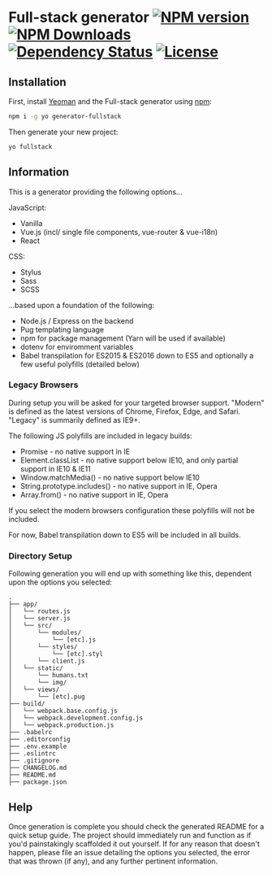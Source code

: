 # Full-stack generator [![NPM version][npm-version-image]][npm-version-url] [![NPM Downloads][npm-downloads-image]][npm-downloads-url] [![Dependency Status][daviddm-image]][daviddm-url] [![License][license-image]][license-url]

## Installation

First, install [Yeoman](http://yeoman.io) and the Full-stack generator using [npm](https://www.npmjs.com/):

```bash
npm i -g yo generator-fullstack
```

Then generate your new project:

```bash
yo fullstack
```

## Information

This is a generator providing the following options...

JavaScript:

- Vanilla
- Vue.js (incl/ single file components, vue-router & vue-i18n)
- React

CSS:
- Stylus
- Sass
- SCSS

...based upon a foundation of the following:

- Node.js / Express on the backend
- Pug templating language
- npm for package management (Yarn will be used if available)
- dotenv for enviromment variables
- Babel transpilation for ES2015 & ES2016 down to ES5 and optionally a few useful polyfills (detailed below)

### Legacy Browsers

During setup you will be asked for your targeted browser support. "Modern" is defined as the latest versions of Chrome, Firefox, Edge, and Safari. "Legacy" is summarily defined as IE9+.

The following JS polyfills are included in legacy builds:

- Promise - no native support in IE
- Element.classList - no native support below IE10, and only partial support in IE10 & IE11
- Window.matchMedia() - no native support below IE10
- String.prototype.includes() - no native support in IE, Opera
- Array.from() - no native support in IE, Opera

If you select the modern browsers configuration these polyfills will not be included.

For now, Babel transpilation down to ES5 will be included in all builds.

### Directory Setup

Following generation you will end up with something like this, dependent upon the options you selected:

```
.
├── app/
│   └── routes.js
│   └── server.js
│   └── src/
│       └── modules/
│           └── [etc].js
│       └── styles/
│           └── [etc].styl
│       └── client.js
│   └── static/
│       └── humans.txt
│       └── img/
│   └── views/
│       └── [etc].pug
├── build/
│   └── webpack.base.config.js
│   └── webpack.development.config.js
│   └── webpack.production.js
├── .babelrc
├── .editorconfig
├── .env.example
├── .eslintrc
├── .gitignore
├── CHANGELOG.md
├── README.md
├── package.json
```

## Help

Once generation is complete you should check the generated README for a quick setup guide. The project should immediately run and function as if you'd painstakingly scaffolded it out yourself. If for any reason that doesn't happen, please file an issue detailing the options you selected, the error that was thrown (if any), and any further pertinent information.

[npm-version-image]: https://badge.fury.io/js/generator-fullstack.svg
[npm-version-url]: https://npmjs.org/package/generator-fullstack
[npm-downloads-image]: https://img.shields.io/npm/dm/generator-fullstack.svg
[npm-downloads-url]: https://npmjs.org/package/generator-fullstack
[license-image]: https://img.shields.io/npm/l/generator-fullstack.svg
[license-url]: https://npmjs.org/package/generator-fullstack
[daviddm-image]: https://img.shields.io/david/samhh/generator-fullstack.svg
[daviddm-url]: https://david-dm.org/samhh/generator-fullstack
